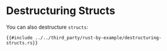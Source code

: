 # Destructuring Structs

You can also destructure `structs`:

```rust,editable
{{#include ../../third_party/rust-by-example/destructuring-structs.rs}}
```
